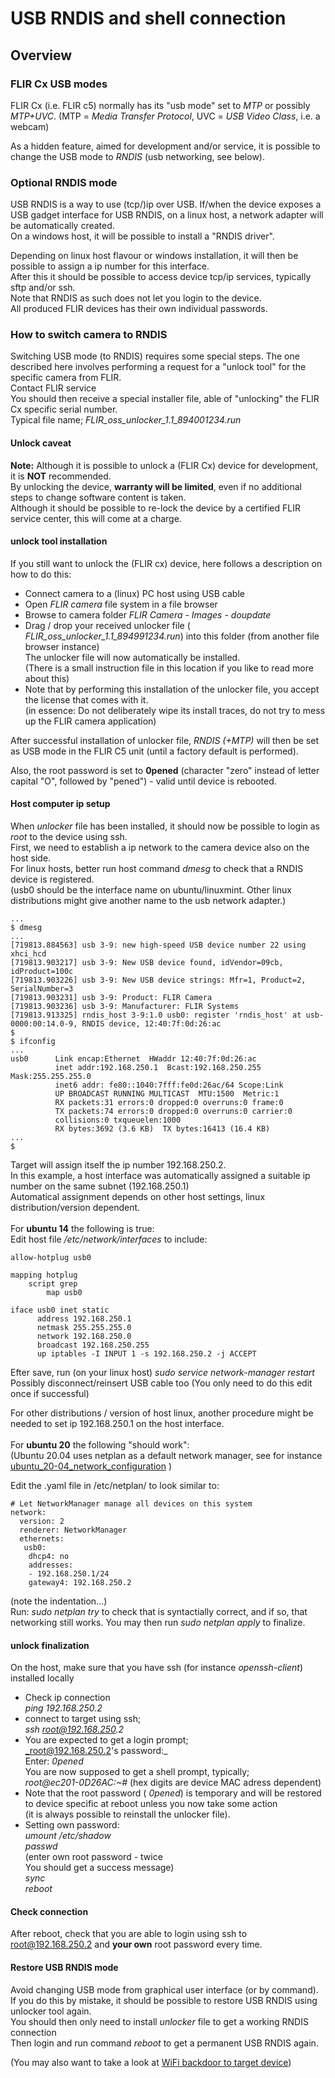 USB RNDIS and shell connection
==============================

Overview
--------

### FLIR Cx USB modes
FLIR Cx (i.e. FLIR c5) normally has its "usb mode" set to _MTP_ or possibly 
_MTP+UVC_.
(MTP = _Media Transfer Protocol_, UVC = _USB Video Class_, i.e. a webcam)<br>

As a hidden feature, aimed for development and/or service, it is possible to change the USB mode to _RNDIS_ (usb networking, see below).<br>

### Optional RNDIS mode
USB RNDIS is a way to use (tcp/)ip over USB. If/when the device exposes a USB gadget interface for USB RNDIS, on a linux host, a network adapter will be automatically created.<br>
On a windows host, it will be possible to install a "RNDIS driver".

Depending on linux host flavour or windows installation, it will then be
possible to assign a ip number for this interface. <br>
After this it should be possible to access device tcp/ip services, typically sftp and/or ssh.<br>
Note that RNDIS as such does not let you login to the device.<br>
All produced FLIR devices has their own individual passwords.

### How to switch camera to RNDIS
Switching USB mode (to RNDIS) requires some special steps.
The one described here involves performing a request for a "unlock tool" for
the specific camera from FLIR.<br>
Contact FLIR service<br>
You should then receive a special installer file, able of "unlocking" the FLIR Cx specific serial number.<br>
Typical file name; _FLIR_oss_unlocker_1.1_894001234.run_ 

#### Unlock caveat
**Note:** Although it is possible to unlock a (FLIR Cx) device for development, it is **NOT** recommended.<br>
By unlocking the device, **warranty will be limited**, even if no additional steps to change software content is taken.<br>
Although it should be possible to re-lock the device by a certified FLIR service center, this will come at a charge.

#### unlock tool installation
If you still want to unlock the (FLIR cx) device, here follows a description on how to do this:
- Connect camera to a (linux) PC host using USB cable
- Open _FLIR camera_ file system in a file browser
- Browse to camera folder _FLIR Camera - Images - doupdate_ 
- Drag / drop your received unlocker file ( _FLIR_oss_unlocker_1.1_894991234.run_) into this folder (from another file browser instance)<br>
  The unlocker file will now automatically be installed.<br>
  (There is a small instruction file in this location if you like to read more about this)
- Note that by performing this installation of the unlocker file, you accept the license that comes with it.<br> (in essence: Do not deliberately wipe its install traces, do not try to mess up the FLIR camera application)<br> 
  
After successful installation of unlocker file, _RNDIS (+MTP)_ will then be set as USB mode in the FLIR C5 unit (until a factory default is performed).<br>

Also, the root password is set to **0pened** (character "zero" instead of letter capital "O", followed by "pened") - valid until device is rebooted.<br>

#### Host computer ip setup

When _unlocker_ file has been installed, it should now be possible to login as _root_ to the device using ssh.<br>
First, we need to establish a ip network to the camera device also on the host side.<br>
For linux hosts, better run host command _dmesg_ to check that a RNDIS device is registered.<br>
(usb0 should be the interface name on ubuntu/linuxmint. Other linux distributions might give another name to the usb network adapter.)<br>
~~~console
...
$ dmesg
...
[719813.884563] usb 3-9: new high-speed USB device number 22 using xhci_hcd
[719813.903217] usb 3-9: New USB device found, idVendor=09cb, idProduct=100c
[719813.903226] usb 3-9: New USB device strings: Mfr=1, Product=2, SerialNumber=3
[719813.903231] usb 3-9: Product: FLIR Camera
[719813.903236] usb 3-9: Manufacturer: FLIR Systems
[719813.913325] rndis_host 3-9:1.0 usb0: register 'rndis_host' at usb-0000:00:14.0-9, RNDIS device, 12:40:7f:0d:26:ac
$ 
$ ifconfig
...
usb0      Link encap:Ethernet  HWaddr 12:40:7f:0d:26:ac  
          inet addr:192.168.250.1  Bcast:192.168.250.255  Mask:255.255.255.0
          inet6 addr: fe80::1040:7fff:fe0d:26ac/64 Scope:Link
          UP BROADCAST RUNNING MULTICAST  MTU:1500  Metric:1
          RX packets:31 errors:0 dropped:0 overruns:0 frame:0
          TX packets:74 errors:0 dropped:0 overruns:0 carrier:0
          collisions:0 txqueuelen:1000 
          RX bytes:3692 (3.6 KB)  TX bytes:16413 (16.4 KB)
...
$ 
~~~
Target will assign itself the ip number 192.168.250.2.<br>
In this example, a host interface was automatically assigned a suitable ip number on the same subnet (192.168.250.1)<br>
Automatical assignment depends on other host settings, linux distribution/version dependent.<br><br>
For **ubuntu 14** the following is true:<br>
Edit host file _/etc/network/interfaces_ to include:
~~~console
allow-hotplug usb0

mapping hotplug
	script grep
        map usb0

iface usb0 inet static
      address 192.168.250.1
      netmask 255.255.255.0
      network 192.168.250.0
      broadcast 192.168.250.255
      up iptables -I INPUT 1 -s 192.168.250.2 -j ACCEPT
~~~
Efter save, 
run (on your linux host)  _sudo service network-manager restart_ <br>
Possibly disconnect/reinsert USB cable too
(You only need to do this edit once if successful)

For other distributions / version of host linux, another procedure might be needed to set ip 192.168.250.1 on the host interface.<br><br>
For **ubuntu 20** the following "should work":<br>
(Ubuntu 20.04 uses netplan as a default network manager, see for instance [ubuntu_20-04_network_configuration](https://linuxhint.com/ubuntu_20-04_network_configuration/) )<br>

Edit the .yaml file in /etc/netplan/ to look similar to:
~~~console
# Let NetworkManager manage all devices on this system
network:
  version: 2
  renderer: NetworkManager
  ethernets:
   usb0:
    dhcp4: no
    addresses:
    - 192.168.250.1/24
    gateway4: 192.168.250.2
~~~
(note the indentation...)<br>
Run: _sudo netplan try_ to check that is syntactially correct, and if so, that networking still works. You may then run _sudo netplan apply_ to finalize.<br>
#### unlock finalization

On the host, make sure that you have ssh (for instance _openssh-client_) installed locally

- Check ip connection<br>
  _ping 192.168.250.2_
- connect to target using ssh;<br>
  _ssh root@192.168.250.2_
- You are expected to get a login prompt;<br>
  _root@192.168.250.2's password:_<br>
  Enter: _0pened_<br>
  You are now supposed to get a shell prompt, typically;<br>
  _root@ec201-0D26AC:~#_
  (hex digits are device MAC adress dependent)
- Note that the root password ( _0pened_) is temporary and will be restored
  to device specific at reboot unless you now take some action<br>
  (it is always possible to reinstall the unlocker file).
- Setting own password:<br>
  _umount /etc/shadow_<br>
  _passwd_<br>
  (enter own root password - twice<br> 
  You should get a success message)<br>
  _sync_<br>
  _reboot_<br>


#### Check connection
After reboot, check that you are able to login using ssh to root@192.168.250.2 and **your own** root password every time.

#### Restore USB RNDIS mode
Avoid changing USB mode from graphical user interface (or by command).<br>
If you do this by mistake, it should be possible to restore USB RNDIS using unlocker tool again.<br>
You should then only need to install _unlocker_ file to get a working RNDIS connection<br>
Then login and run command _reboot_ to get a permanent USB RNDIS again.

(You may also want to take a look at [WiFi backdoor to target device](https://github.com/flir-cx/flir-yocto-documentation/blob/master/backdoor.md))<br>

